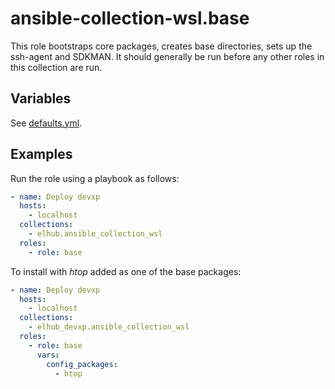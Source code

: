 # ansible-collection-wsl.base

This role bootstraps core packages, creates base directories, sets up the ssh-agent and SDKMAN. It should generally be
run before any other roles in this collection are run.

## Variables

See [defaults.yml](https://github.com/elhub/ansible-collection-wsl/blob/main/roles/base/defaults/main.yml).

## Examples

Run the role using a playbook as follows:

```yaml
- name: Deploy devxp
  hosts:
    - localhost
  collections:
    - elhub.ansible_collection_wsl
  roles:
    - role: base
```

To install with _htop_ added as one of the base packages:

```yaml
- name: Deploy devxp
  hosts:
    - localhost
  collections:
    - elhub_devxp.ansible_collection_wsl
  roles:
    - role: base
      vars:
        config_packages:
          - htop
```
